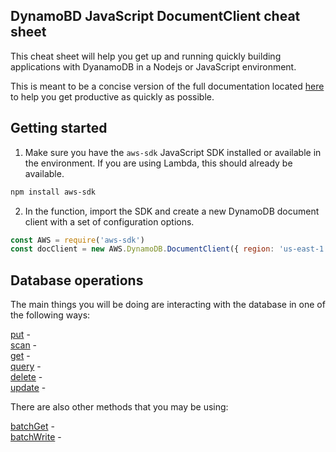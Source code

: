 ## DynamoBD JavaScript DocumentClient cheat sheet

This cheat sheet will help you get up and running quickly building applications with DyanamoDB in a Nodejs or JavaScript environment.

This is meant to be a concise version of the full documentation located [here](https://docs.aws.amazon.com/AWSJavaScriptSDK/latest/AWS/DynamoDB/DocumentClient.html#constructor-property) to help you get productive as quickly as possible.

## Getting started

1. Make sure you have the `aws-sdk` JavaScript SDK installed or available in the environment. If you are using Lambda, this should already be available.

```sh
npm install aws-sdk
```

2. In the function, import the SDK and create a new DynamoDB document client with a set of configuration options.


```javascript
const AWS = require('aws-sdk')
const docClient = new AWS.DynamoDB.DocumentClient({ region: 'us-east-1' })
```

## Database operations

The main things you will be doing are interacting with the database in one of the following ways:

[put](https://docs.aws.amazon.com/AWSJavaScriptSDK/latest/AWS/DynamoDB/DocumentClient.html#put-property) -     
[scan](https://docs.aws.amazon.com/AWSJavaScriptSDK/latest/AWS/DynamoDB/DocumentClient.html#scan-property) -    
[get](https://docs.aws.amazon.com/AWSJavaScriptSDK/latest/AWS/DynamoDB/DocumentClient.html#get-property) -    
[query](https://docs.aws.amazon.com/AWSJavaScriptSDK/latest/AWS/DynamoDB/DocumentClient.html#query-property) -    
[delete](https://docs.aws.amazon.com/AWSJavaScriptSDK/latest/AWS/DynamoDB/DocumentClient.html#delete-property) -    
[update](https://docs.aws.amazon.com/AWSJavaScriptSDK/latest/AWS/DynamoDB/DocumentClient.html#update-property) -     

There are also other methods that you may be using:

[batchGet](https://docs.aws.amazon.com/AWSJavaScriptSDK/latest/AWS/DynamoDB/DocumentClient.html#batchGet-property) -    
[batchWrite](https://docs.aws.amazon.com/AWSJavaScriptSDK/latest/AWS/DynamoDB/DocumentClient.html#batchWrite-property) -    
